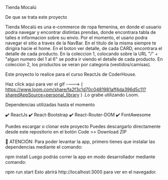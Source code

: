 Tienda Mocalú


De que se trata este proyecto

Tienda Mocalú es una e-commerce de ropa femenina, en donde el usuario podra navegar y encontrar distintas prendas, donde encontrara tabla de talles e informacion sobre su envio.
Por el momento, el usario podra navegar el sitio a traves de la NavBar. En el titulo de la misma siempre te dirigira hacie el home.
 En el boton ver detalle, de cada CARD, encontrara el detalle de cada producto. 
 En la coleccion 1, colocando sobre la URL "/" + "algun numero del 1 al 6" se podra ir viendo el detalle de cada producto.
 En coleccion 2, los productos se veran por categoria (vestidos/camisas).

Este proyecto lo realice para el curso ReactJs de CoderHouse. 

Haz click aqui para ver el gif ----> ( https://www.loom.com/share/fa2f3c1d70c0481981aff4da396d5c11?sharedAppSource=personal_library ) .Lo grabe utilizando Loom.

Dependencias utilizadas hasta el momento

 ✔️ ReactJs 
 ✔️ React-Bootstrap 
 ✔️ React-Router-DOM 
 ✔️ FontAwesome 


Puedes escargar o clonar este proyecto
Puedes descargarlo directamente desde este repositorio en el botón Code >> Download ZIP 


🚨 ATENCIÓN:
Para poder levantar la app, primero tienes que instalar las dependencias mediante el comando:

npm install
Luego podrás correr la app en modo desarrollador mediante comando:

npm run start
Esto abrirá http://localhost:3000 para ver en el navegador.